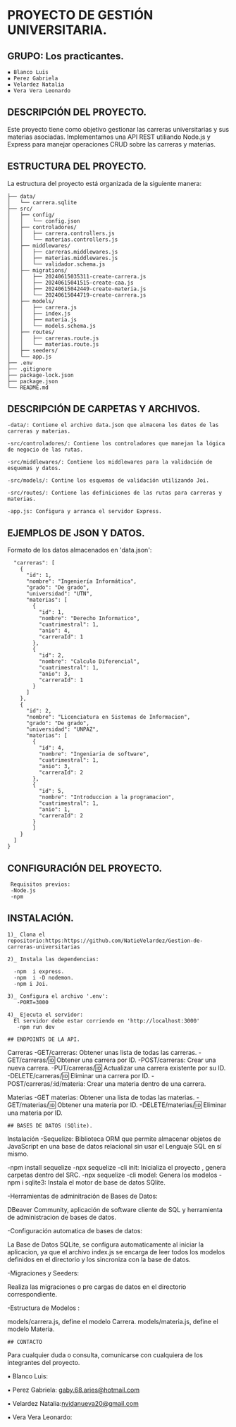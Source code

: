 # PROYECTO DE GESTIÓN UNIVERSITARIA.
## GRUPO: Los practicantes.
```
▪ Blanco Luis 
▪ Perez Gabriela
▪ Velardez Natalia
▪ Vera Vera Leonardo
```
## DESCRIPCIÓN DEL PROYECTO.
Este proyecto tiene como objetivo gestionar las carreras universitarias y sus materias asociadas.
Implementamos una API REST utiliando Node.js y Express para manejar operaciones CRUD sobre las carreras y materias.

## ESTRUCTURA DEL PROYECTO.
La estructura del proyecto está organizada de la siguiente manera:

```tp/
├── data/
│   └── carrera.sqlite
├── src/
│   ├── config/
│   │   └── config.json
│   ├── controladores/
│   │   ├── carrera.controllers.js
│   │   └── materias.controllers.js
│   ├── middlewares/
│   │   ├── carreras.middlewares.js
│   │   ├── materias.middlewares.js
│   │   └── validador.schema.js
│   ├── migrations/
│   │   ├── 20240615035311-create-carrera.js
│   │   ├── 20240615041515-create-caa.js
│   │   ├── 20240615042449-create-materia.js
│   │   └── 20240615044719-create-carrera.js
│   ├── models/
│   │   ├── carrera.js
│   │   ├── index.js
│   │   ├── materia.js
│   │   └── models.schema.js
│   ├── routes/
│   │   ├── carreras.route.js
│   │   └── materias.route.js
│   ├── seeders/
│   └── app.js
├── .env
├── .gitignore
├── package-lock.json
├── package.json
└── README.md
```

## DESCRIPCIÓN DE CARPETAS Y ARCHIVOS.
```
-data/: Contiene el archivo data.json que almacena los datos de las carreras y materias.

-src/controladores/: Contiene los controladores que manejan la lógica de negocio de las rutas.

-src/middlewares/: Contiene los middlewares para la validación de esquemas y datos.

-src/models/: Contine los esquemas de validación utilizando Joi.

-src/routes/: Contiene las definiciones de las rutas para carreras y materias.

-app.js: Configura y arranca el servidor Express.
```

## EJEMPLOS DE JSON Y DATOS.
Formato de los datos almacenados en 'data.json':
```{
  "carreras": [
    {
      "id": 1,
      "nombre": "Ingeniería Informática",
      "grado": "De grado",
      "universidad": "UTN",
      "materias": [
        {
          "id": 1,
          "nombre": "Derecho Informatico",
          "cuatrimestral": 1,
          "anio": 4,
          "carreraId": 1
        },
        {
          "id": 2,
          "nombre": "Calculo Diferencial",
          "cuatrimestral": 1,
          "anio": 3,
          "carreraId": 1
        }
      ]
    },
    {
      "id": 2,
      "nombre": "Licenciatura en Sistemas de Informacion",
      "grado": "De grado",
      "universidad": "UNPAZ",
      "materias": [
        {
          "id": 4,
          "nombre": "Ingeniaria de software",
          "cuatrimestral": 1,
          "anio": 3,
          "carreraId": 2
        },
        {
          "id": 5,
          "nombre": "Introduccion a la programacion",
          "cuatrimestral": 1,
          "anio": 1,
          "carreraId": 2
        }
        ]
    }
  ]
}
```
 ## CONFIGURACIÓN DEL PROYECTO.
 ```
  Requisitos previos:
  -Node.js
  -npm 
```
  ## INSTALACIÓN.
```
1)_ Clona el repositorio:https:https://github.com/NatieVelardez/Gestion-de-carreras-universitarias

2)_ Instala las dependencias:

  -npm  i express.
  -npm  i -D nodemon.
  -npm i Joi.
  
3)_ Configura el archivo '.env':
   -PORT=3000

4)_ Ejecuta el servidor:
  El servidor debe estar corriendo en 'http://localhost:3000'
   -npm run dev
  
## ENDPOINTS DE LA API.
```
Carreras
-GET/carreras: Obtener unas lista de todas las carreras.
-GET/carreras/:id: Obtener una carrera por ID.
-POST/carreras: Crear una nueva carrera.
-PUT/carreras/:id: Actualizar una carrera existente por su ID.
-DELETE/carreras/:id: Eliminar una carrera por ID.
-POST/carreras/:id/materia: Crear una materia dentro de una carrera.

Materias 
-GET materias: Obtener una lista de todas las materias.
-GET/materias/:id: Obtener una materia por ID.
-DELETE/materias/:id: Eliminar una materia por ID.
```
## BASES DE DATOS (SQlite).
```
Instalación
-Sequelize:
Biblioteca ORM que permite almacenar objetos de JavaScript en una base de datos relacional sin usar el Lenguaje SQL en sí mismo.

-npm install sequelize
-npx sequelize -cli init: Inicializa el proyecto , genera carpetas dentro del SRC.
-npx sequelize -cli model: Genera los modelos
-npm i sqlite3: Instala el motor de base de datos SQlite.

-Herramientas de adminitración de Bases de Datos:

DBeaver Community, aplicación de software cliente de SQL y herramienta de administracion de bases de datos.

-Configuración automatica de bases de datos:

La Base de Datos SQLite, se configura automaticamente al iniciar la aplicacion, ya que el archivo index.js se encarga de leer todos los modelos definidos en el directorio y los sincroniza con la base de datos.

-Migraciones y Seeders:

Realiza las migraciones o pre cargas de datos en el directorio correspondiente.

-Estructura de Modelos :

models/carrera.js, define el modelo Carrera. models/materia.js, define el modelo Materia.
```
## CONTACTO
```
Para cualquier duda o consulta, comunicarse con cualquiera de los integrantes del proyecto.

▪ Blanco Luis: 

▪ Perez Gabriela: gaby.68.aries@hotmail.com

▪ Velardez Natalia:nvidanueva20@gmail.com

▪ Vera Vera Leonardo:
```
  

